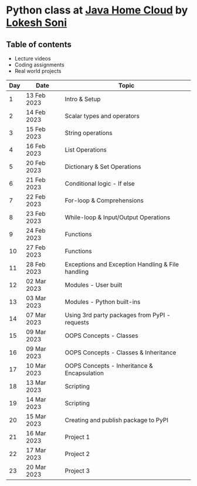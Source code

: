 # Python class at [Java Home Cloud](http://javahome.in) by [Lokesh Soni](http://linkedin.com/in/lokeshsonii)

## Table of contents

- Lecture videos
- Coding assignments
- Real world projects

| Day | Date        | Topic                                                     |
|---- |------------ |---------------------------------------------------------- |
| 1   | 13 Feb 2023 | Intro & Setup                                             |
| 2   | 14 Feb 2023 | Scalar types and operators                                |
| 3   | 15 Feb 2023 | String operations                                         |
| 4   | 16 Feb 2023 | List Operations                                           |
| 5   | 20 Feb 2023 | Dictionary & Set Operations                               |
| 6   | 21 Feb 2023 | Conditional logic - If else                               |
| 7   | 22 Feb 2023 | For-loop & Comprehensions                                 |
| 8   | 23 Feb 2023 | While-loop & Input/Output Operations                      |
| 9   | 24 Feb 2023 | Functions                                                 |
| 10  | 27 Feb 2023 | Functions                                                 |
| 11  | 28 Feb 2023 | Exceptions and Exception Handling & File handling         |
| 12  | 02 Mar 2023 | Modules - User built                                      |
| 13  | 03 Mar 2023 | Modules - Python built-ins                                |
| 14  | 07 Mar 2023 | Using 3rd party packages from PyPI - requests             |
| 15  | 09 Mar 2023 | OOPS Concepts - Classes                                   |
| 16  | 09 Mar 2023 | OOPS Concepts - Classes & Inheritance                     |
| 17  | 10 Mar 2023 | OOPS Concepts - Inheritance & Encapsulation               |
| 18  | 13 Mar 2023 | Scripting                                                 |
| 19  | 14 Mar 2023 | Scripting                                                 |
| 20  | 15 Mar 2023 | Creating and publish package to PyPI                      |
| 21  | 16 Mar 2023 | Project 1                                                 |
| 22  | 17 Mar 2023 | Project 2                                                 |
| 23  | 20 Mar 2023 | Project 3                                                 |
